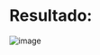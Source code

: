
# Resultado: 
![image](https://github.com/harnelp/p_analys_datos_01/assets/45137526/763ad54a-bba3-4fe2-be3e-c6500bd60370)

